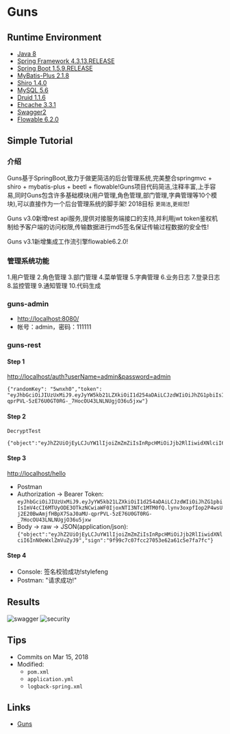 # Guns

## Runtime Environment
- [Java 8](http://www.oracle.com/technetwork/java/javase/downloads/jdk8-downloads-2133151.html)
- [Spring Framework 4.3.13.RELEASE](http://projects.spring.io/spring-framework)
- [Spring Boot 1.5.9.RELEASE](https://projects.spring.io/spring-boot)
- [MyBatis-Plus 2.1.8](https://github.com/baomidou/mybatis-plus)
- [Shiro 1.4.0](http://shiro.apache.org/download.html)
- [MySQL 5.6](http://www.mysql.com/)
- [Druid 1.1.6](https://github.com/alibaba/druid)
- [Ehcache 3.3.1](http://www.ehcache.org/downloads/)
- [Swagger2](https://swagger.io/)
- [Flowable 6.2.0](https://www.flowable.org/downloads.html)

## Simple Tutorial
### 介绍
Guns基于SpringBoot,致力于做更简洁的后台管理系统,完美整合springmvc + shiro + mybatis-plus + beetl + flowable!Guns项目代码简洁,注释丰富,上手容易,同时Guns包含许多基础模块(用户管理,角色管理,部门管理,字典管理等10个模块),可以直接作为一个后台管理系统的脚手架! 2018目标 `更简洁`,`更规范`!

Guns v3.0新增rest api服务,提供对接服务端接口的支持,并利用jwt token鉴权机制给予客户端的访问权限,传输数据进行md5签名保证传输过程数据的安全性!

Guns v3.1新增集成工作流引擎flowable6.2.0!

### 管理系统功能
1.用户管理 2.角色管理 3.部门管理 4.菜单管理 5.字典管理 6.业务日志 7.登录日志 8.监控管理 9.通知管理 10.代码生成

### guns-admin
- [http://localhost:8080/](http://localhost:8080/)
- 帐号：admin，密码：111111

### guns-rest
#### Step 1 
[http://localhost/auth?userName=admin&password=admin](http://localhost/auth?userName=admin&password=admin)
```
{"randomKey": "5wnxh0","token": "eyJhbGciOiJIUzUxMiJ9.eyJyYW5kb21LZXkiOiI1d254aDAiLCJzdWIiOiJhZG1pbiIsImV4cCI6MTUyODE3OTkzNCwiaWF0IjoxNTI3NTc1MTM0fQ.lynv3oxpfIop2P4wsUj2E20BwAmjfHBpX7SaJ0aMU-qprPVL-5zE76U0GT0RG-_7HocOU43LNLNUgjO36u5jxw"}
```

#### Step 2
`DecryptTest`
```
{"object":"eyJhZ2UiOjEyLCJuYW1lIjoiZmZmZiIsInRpcHMiOiJjb2RlIiwidXNlciI6InN0eWxlZmVuZyJ9","sign":"9f99c7c07fcc27053e62a61c5e7fa7fc"}
```

#### Step 3
[http://localhost/hello](http://localhost/hello)
- Postman
- Authorization -> Bearer Token: ```eyJhbGciOiJIUzUxMiJ9.eyJyYW5kb21LZXkiOiI1d254aDAiLCJzdWIiOiJhZG1pbiIsImV4cCI6MTUyODE3OTkzNCwiaWF0IjoxNTI3NTc1MTM0fQ.lynv3oxpfIop2P4wsUj2E20BwAmjfHBpX7SaJ0aMU-qprPVL-5zE76U0GT0RG-_7HocOU43LNLNUgjO36u5jxw```
- Body -> raw -> JSON(application/json): ```{"object":"eyJhZ2UiOjEyLCJuYW1lIjoiZmZmZiIsInRpcHMiOiJjb2RlIiwidXNlciI6InN0eWxlZmVuZyJ9","sign":"9f99c7c07fcc27053e62a61c5e7fa7fc"}```

#### Step 4
- Console: 签名校验成功!stylefeng
- Postman: "请求成功!"

## Results
![swagger](https://git.oschina.net/uploads/images/2017/0604/194616_36ed7fd6_551203.png)
![security](https://git.oschina.net/uploads/images/2017/0526/103746_6b4129ed_551203.png)

## Tips
- Commits on Mar 15, 2018
- Modified:
	- `pom.xml`
	- `application.yml`
	- `logback-spring.xml`

## Links
- [Guns](https://github.com/stylefeng/Guns)
